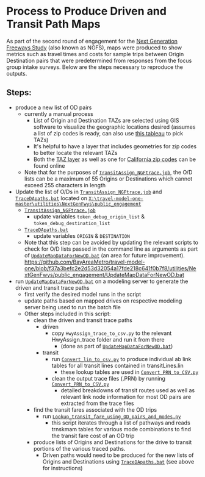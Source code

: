 # Process to Produce Driven and Transit Path Maps

As part of the second round of engagement for the [Next Generation Freeways Study](https://github.com/BayAreaMetro/travel-model-one/tree/f37a3befc2e2d53d32054a17fde218c641f0b7f8/utilities/NextGenFwys) (also known as NGFS), maps were produced to show metrics such as travel times and costs for sample trips between Origin Destination pairs that were predetermined from responses from the focus group intake surveys. Below are the steps necessary to reproduce the outputs.

## Steps:
* produce a new list of OD pairs
    * currently a manual process
        * List of Origin and Destination TAZs are selected using GIS software to visualize the geographic locations desired (assumes a list of zip codes is ready, can also use [this tableau](https://10ay.online.tableau.com/#/site/metropolitantransportationcommission/workbooks/1332814?:origin=card_share_link) to pick TAZs)
        * It's helpful to have a layer that includes geometries for zip codes to better locate the relevant TAZs
        * Both the [TAZ layer](https://arcg.is/1iS08u) as well as one for [California zip codes](https://gis.data.ca.gov/maps/CDEGIS::california-zip-codes) can be found online
    * Note that for the purposes of [`TransitAssign_NGFtrace.job`](https://github.com/BayAreaMetro/travel-model-one/blob/f37a3befc2e2d53d32054a17fde218c641f0b7f8/utilities/NextGenFwys/public_engagement/TransitAssign_NGFtrace.job), the O/D lists can be a maximum of 55 Origins or Destinations which cannot exceed 255 characters in length
* Update the list of O/Ds in [`TransitAssign_NGFtrace.job`](https://github.com/BayAreaMetro/travel-model-one/blob/f37a3befc2e2d53d32054a17fde218c641f0b7f8/utilities/NextGenFwys/public_engagement/TransitAssign_NGFtrace.job) and [`TraceDApaths.bat`](https://github.com/BayAreaMetro/travel-model-one/blob/f37a3befc2e2d53d32054a17fde218c641f0b7f8/utilities/NextGenFwys/public_engagement/TraceDApaths.bat) located on [`X:\travel-model-one-master\utilities\NextGenFwys\public_engagement`](https://github.com/BayAreaMetro/travel-model-one/tree/f37a3befc2e2d53d32054a17fde218c641f0b7f8/utilities/NextGenFwys/public_engagement)
    * [`TransitAssign_NGFtrace.job`](https://github.com/BayAreaMetro/travel-model-one/blob/f37a3befc2e2d53d32054a17fde218c641f0b7f8/utilities/NextGenFwys/public_engagement/TransitAssign_NGFtrace.job) 
        * update variables `token_debug_origin_list` & `token_debug_destination_list`
    * [`TraceDApaths.bat`](https://github.com/BayAreaMetro/travel-model-one/blob/f37a3befc2e2d53d32054a17fde218c641f0b7f8/utilities/NextGenFwys/public_engagement/TraceDApaths.bat)
        * update variables `ORIGIN` & `DESTINATION`
    * Note that this step can be avoided by updating the relevant scripts to check for O/D lists passed in the command line as arguments as part of [`UpdateMapDataForNewOD.bat`](https://github.com/BayAreaMetro/travel-model-one/blob/f37a3befc2e2d53d32054a17fde218c641f0b7f8/utilities/NextGenFwys/public_engagement/UpdateMapDataForNewOD.bat) (an area for future improvement).
https://github.com/BayAreaMetro/travel-model-one/blob/f37a3befc2e2d53d32054a17fde218c641f0b7f8/utilities/NextGenFwys/public_engagement/UpdateMapDataForNewOD.bat
* run [`UpdateMapDataForNewOD.bat`](https://github.com/BayAreaMetro/travel-model-one/blob/f37a3befc2e2d53d32054a17fde218c641f0b7f8/utilities/NextGenFwys/public_engagement/UpdateMapDataForNewOD.bat) on a modeling server to generate the driven and transit trace paths
    * first verify the desired model runs in the script
    * update paths based on mapped drives on respective modeling server being used to run the batch file
    * Other steps included in this script:
        * clean the driven and transit trace paths
            * driven
                * copy `HwyAssign_trace_to_csv.py` to the relevant HwyAssign_trace folder and run it from there
                    * (done as part of [`UpdateMapDataForNewOD.bat`](https://github.com/BayAreaMetro/travel-model-one/blob/f37a3befc2e2d53d32054a17fde218c641f0b7f8/utilities/NextGenFwys/public_engagement/UpdateMapDataForNewOD.bat))
            * transit
                * run [`Convert_lin_to_csv.py`](https://github.com/BayAreaMetro/travel-model-one/blob/f37a3befc2e2d53d32054a17fde218c641f0b7f8/utilities/NextGenFwys/public_engagement/Convert_lin_to_csv.py) to produce individual ab link tables for all transit lines contained in transitLines.lin
                    * these lookup tables are used in [`Convert_PRN_to_CSV.py`](https://github.com/BayAreaMetro/travel-model-one/blob/f37a3befc2e2d53d32054a17fde218c641f0b7f8/utilities/NextGenFwys/public_engagement/Convert_PRN_to_CSV.py) 
                * clean the output trace files (.PRN) by running [`Convert_PRN_to_CSV.py`](https://github.com/BayAreaMetro/travel-model-one/blob/f37a3befc2e2d53d32054a17fde218c641f0b7f8/utilities/NextGenFwys/public_engagement/Convert_PRN_to_CSV.py) 
                    * detailed breakdowns of transit routes used as well as relevant link node information for most OD pairs are extracted from the trace files
        * find the transit fares associated with the OD trips
            * run [`Lookup_transit_fare_using_OD_pairs_and_modes.py`](https://github.com/BayAreaMetro/travel-model-one/blob/f37a3befc2e2d53d32054a17fde218c641f0b7f8/utilities/NextGenFwys/public_engagement/Lookup_transit_fare_using_OD_pairs_and_modes.py)
                * this script iterates through a list of pathways and reads trnskmam tables for various mode combinations to find the transit fare cost of an OD trip
        * produce lists of Origins and Destinations for the drive to transit portions of the various traced paths.
            * Driven paths would need to be produced for the new lists of Origins and Destinations using [`TraceDApaths.bat`](https://github.com/BayAreaMetro/travel-model-one/blob/f37a3befc2e2d53d32054a17fde218c641f0b7f8/utilities/NextGenFwys/public_engagement/TraceDApaths.bat) (see above for instructions)